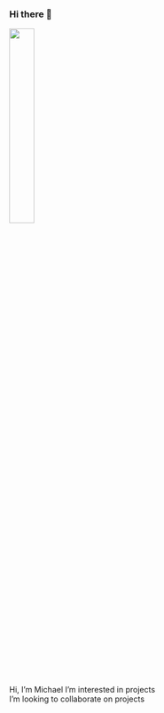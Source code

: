 ### Hi there 👋
<div> <img src="https://github.com/MichaelJGonzalez/About-me/blob/Michael/Earth_Western_Hemisphere_transparent_background.png" height="30%" width="30%"> </img> </div>

<div> 
 <p> Hi, I’m Michael
 I’m interested in projects <br>
 I’m looking to collaborate on projects <br>
 </p> </div>


<!--
**MichaelJGonzalez/MichaelJGonzalez** is a ✨ _special_ ✨ repository because its `README.md` (this file) appears on your GitHub profile.

Here are some ideas to get you started:

- 🔭 I’m currently working on ...
- 🌱 I’m currently learning ...
- 👯 I’m looking to collaborate on ...
- 🤔 I’m looking for help with ...
- 💬 Ask me about ...
- 📫 How to reach me: ...
- 😄 Pronouns: ...
- ⚡ Fun fact: ...
-->
